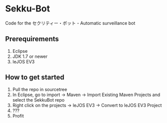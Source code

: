 # Sekku-Bot
Code for the セクリティー・ボット   -  Automatic surveillance bot

## Prerequirements
1. Eclipse
2. JDK 1.7 or newer
3. leJOS EV3

## How to get started

1. Pull the repo in sourcetree
2. In Eclipse, go to import -> Maven -> Import Existing Maven Projects and select the SekkuBot repo
3. Right click on the projects -> leJOS EV3 -> Convert to leJOS EV3 Project
4. ???
5. Profit
